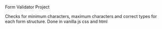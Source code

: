Form Validator Project

Checks for minimum characters, maximum characters and correct types for each form structure. 
Done in vanilla js css and html